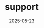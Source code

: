 ---
title: support
date: 2025-05-23
type: landing

sections:
  - block: markdown
    content:
      title: Support
      text: 
        Besides our [Focus groups](https://pid.services.base4nfdi.de/community/focus-groups/) on PIDs in DMPs and ELNs, we offer further opportunities to learn about the PID Coordination Hub and ask questions. 
    design:
      columns: '1'

  - block: markdown
    content:
      title: <h2>Open Hour</h2>
      text: |
        The event can be equated with an "Open House" – an informal gathering where the project invites you to learn more about its mission. It is an opportunity to foster engagement and interact with the project in a casual, drop-in manner. During the Open Hour, the project's work is showcased, and the community is engaged. The Open Hours are designed to be accessible to everyone, regardless of background or connection to the project. 
        
        The events are held on a bi-monthly basis at different times on different days. The event will last one hour and will be announced via NFDI mailing lists and Rocket.chat a few weeks in advance, **together with the access link to the Zoom room**.
        
        The upcoming meetings are on 
        * **Monday, July 28 at 1 pm,** 
        * **Wednesday, October 1st at 9:30 am,** 
        * **Thursday, November 25 at 1 pm, and** 
        * **an event at the end of January 2026.**

    design:
      columns: '2'

  - block: markdown
    content:
      title: <h2>Consultation hour</h2>
      text: |
        Furthermore we offer you **1:1 consultations sessions** to explore PID-specific challenges related to your service and/or use case. The consultation hour offers a tailored approach to address your requirements.
        Please use the [contact form](https://pid.services.base4nfdi.de/about/contact/) to ‘book’ a consultation hour with PID4NFDI. Inquiries should contain **3 date options for meeting time**.
    design:
      columns: '2'

 # - block: markdown
  #  content:
 #     title: <h2>Problem- or needs-specific workshops</h2>
 #     subtitle: <h3>Use Case Analysis</h3>
 #     text: |
 #       The purpose of this analysis is to showcase PID integration in a new PID service that is being developed within the [KonsortSWD](https://www.konsortswd.de/) consortium. This service aims to reference elements below the dataset, study, or publication level via PID, enhancing FAIRness of low-granular dataset elements and fulfilling requirements such as handling a large number of PIDs.
        
 #       {{% cta cta_alt_link="https://doi.org/10.5281/zenodo.14327770" cta_alt_text="Read the use case analysis" %}}
 #   design:
  #    columns: '2'

---